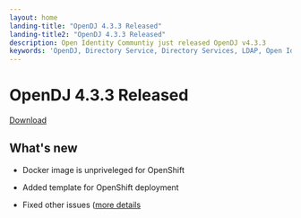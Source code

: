 ```yaml
---
layout: home
landing-title: "OpenDJ 4.3.3 Released"
landing-title2: "OpenDJ 4.3.3 Released"
description: Open Identity Communtiy just released OpenDJ v4.3.3
keywords: 'OpenDJ, Directory Service, Directory Services, LDAP, Open Identity Platform, JDK, JDK11, Docker, OpenShift'
---
```

# OpenDJ 4.3.3 Released
[Download](https://github.com/OpenIdentityPlatform/OpenDJ/releases/tag/4.3.3)
## What's new
* Docker image is unpriveleged for OpenShift
* Added template for OpenShift deployment

* Fixed other issues ([more details](https://github.com/OpenIdentityPlatform/OpenDJ/compare/fb933c66527ddaafc0e78da9d454228af7b1d4dd...81d03a4f69ddefa02d2fe9a87565b1d127753c14)
